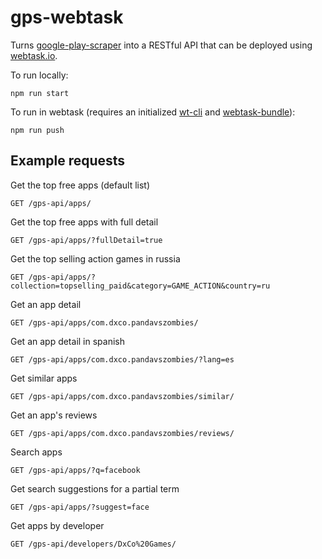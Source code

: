 # gps-webtask

Turns [google-play-scraper](https://github.com/facundoolano/google-play-scraper/) into a RESTful API that can be deployed using [webtask.io](https://webtask.io/).

To run locally:

```
npm run start
```

To run in webtask (requires an initialized [wt-cli](https://github.com/auth0/wt-cli) and [webtask-bundle](https://github.com/auth0/webtask-bundle)):

```
npm run push
```

## Example requests

Get the top free apps (default list)
```
GET /gps-api/apps/
```

Get the top free apps with full detail

```
GET /gps-api/apps/?fullDetail=true
```

Get the top selling action games in russia

```
GET /gps-api/apps/?collection=topselling_paid&category=GAME_ACTION&country=ru
```

Get an app detail

```
GET /gps-api/apps/com.dxco.pandavszombies/
```

Get an app detail in spanish

```
GET /gps-api/apps/com.dxco.pandavszombies/?lang=es
```

Get similar apps

```
GET /gps-api/apps/com.dxco.pandavszombies/similar/
```

Get an app's reviews

```
GET /gps-api/apps/com.dxco.pandavszombies/reviews/
```

Search apps

```
GET /gps-api/apps/?q=facebook 
```

Get search suggestions for a partial term

```
GET /gps-api/apps/?suggest=face
```

Get apps by developer

```
GET /gps-api/developers/DxCo%20Games/
```


